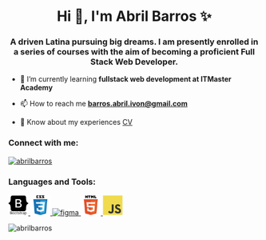 <h1 align="center">Hi 🥰, I'm Abril Barros ✨</h1>
<h3 align="center">A driven Latina pursuing big dreams. I am presently enrolled in a series of courses with the aim of becoming a proficient Full Stack Web Developer.</h3>

- 🌱 I’m currently learning **fullstack web development at ITMaster Academy**

- 📫 How to reach me **barros.abril.ivon@gmail.com**

- 📄 Know about my experiences <a href="https://drive.google.com/file/d/1CnFQiYVtHgjgGzO5wmFBu3pmHiV4WpXT/view?usp=drive_link" target="blank">CV</a>
<h3 align="left">Connect with me:</h3>
<p align="left">
<a href="https://linkedin.com/in/abrilbarros" target="blank"><img align="center" src="https://raw.githubusercontent.com/rahuldkjain/github-profile-readme-generator/master/src/images/icons/Social/linked-in-alt.svg" alt="abrilbarros" height="30" width="40" /></a>
</p>

<h3 align="left">Languages and Tools:</h3>
<p align="left"> <a href="https://getbootstrap.com" target="_blank" rel="noreferrer"> <img src="https://raw.githubusercontent.com/devicons/devicon/master/icons/bootstrap/bootstrap-plain-wordmark.svg" alt="bootstrap" width="40" height="40"/> </a> <a href="https://www.w3schools.com/css/" target="_blank" rel="noreferrer"> <img src="https://raw.githubusercontent.com/devicons/devicon/master/icons/css3/css3-original-wordmark.svg" alt="css3" width="40" height="40"/> </a> <a href="https://www.figma.com/" target="_blank" rel="noreferrer"> <img src="https://www.vectorlogo.zone/logos/figma/figma-icon.svg" alt="figma" width="40" height="40"/> </a> <a href="https://www.w3.org/html/" target="_blank" rel="noreferrer"> <img src="https://raw.githubusercontent.com/devicons/devicon/master/icons/html5/html5-original-wordmark.svg" alt="html5" width="40" height="40"/> </a> <a href="https://developer.mozilla.org/en-US/docs/Web/JavaScript" target="_blank" rel="noreferrer"> <img src="https://raw.githubusercontent.com/devicons/devicon/master/icons/javascript/javascript-original.svg" alt="javascript" width="40" height="40"/> </a> </p>

<p><img align="left" src="https://github-readme-stats.vercel.app/api/top-langs?username=abrilbarros&show_icons=true&locale=en&layout=compact" alt="abrilbarros" /></p>

